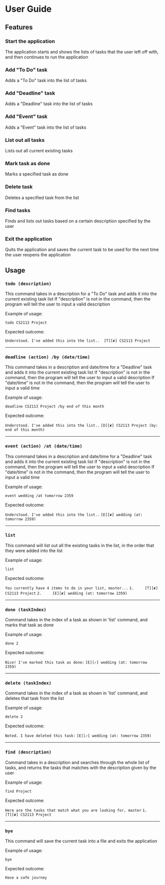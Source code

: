 # User Guide

## Features 

### Start the application
The application starts and shows the lists of tasks that the user left off with, and then continues to run the application

### Add "To Do" task
Adds a "To Do" task into the list of tasks

### Add "Deadline" task
Adds a "Deadline" task into the list of tasks

### Add "Event" task
Adds a "Event" task into the list of tasks

### List out all tasks
Lists out all current existing tasks

### Mark task as done
Marks a specified task as done

### Delete task
Deletes a specified task from the list

### Find tasks
Finds and lists out tasks based on a certain description specified by the user

### Exit the application
Quits the application and saves the current task to be used for the next time the user reopens the application

## Usage

### `todo (description)` 

This command takes in a description for a "To Do" task and adds it into the current existing task list
If "description" is not in the command, then the program will tell the user to input a valid description

Example of usage: 

`todo CS2113 Project`

Expected outcome:

`Understood. I've added this into the list.. 
 [T][✘] CS2113 Project`

______________________________________________________________________________________________________________________________________

### `deadline (action) /by (date/time)` 

This command takes in a description and date/time for a "Deadline" task and adds it into the current existing task list
If "description" is not in the command, then the program will tell the user to input a valid description
If "date/time" is not in the command, then the program will tell the user to input a valid time

Example of usage: 

`deadline CS2113 Project /by end of this month`

Expected outcome:

`Understood. I've added this into the list..`
`[D][✘] CS2113 Project (by: end of this month)`

______________________________________________________________________________________________________________________________________

### `event (action) /at (date/time)` 

This command takes in a description and date/time for a "Deadline" task and adds it into the current existing task list
If "description" is not in the command, then the program will tell the user to input a valid description
If "date/time" is not in the command, then the program will tell the user to input a valid time

Example of usage: 

`event wedding /at tomorrow 2359`

Expected outcome:

`Understood. I've added this into the list..` 
`[E][✘] wedding (at: tomorrow 2359)`

______________________________________________________________________________________________________________________________________

### `list`

This command will list out all the existing tasks in the list, in the order that they were added into the list

Example of usage:

`list`

Expected outcome:

`You currently have 4 items to do in your list, master...`
`1.     [T][✘] CS2113 Project`
`2.     [E][✘] wedding (at: tomorrow 2359)`

______________________________________________________________________________________________________________________________________

### `done (taskIndex)`

Command takes in the index of a task as shown in 'list' command, and marks that task as done

Example of usage:

`done 2`

Expected outcome:

`Nice! I've marked this task as done:`
`[E][✓] wedding (at: tomorrow 2359)`

______________________________________________________________________________________________________________________________________

### `delete (taskIndex)`

Command takes in the index of a task as shown in 'list' command, and deletes that task from the list

Example of usage:

`delete 2`

Expected outcome:

`Noted. I have deleted this task:`
`[E][✓] wedding (at: tomorrow 2359)`

______________________________________________________________________________________________________________________________________

### `find (description)`

Command takes in a description and searches through the whole list of tasks, and returns the tasks that matches with the description given by the user

Example of usage:

`find Project`

Expected outcome:

`Here are the tasks that match what you are looking for, master`
`1.     [T][✘] CS2113 Project`

______________________________________________________________________________________________________________________________________

 ### `bye`

 This command will save the current task into a file and exits the application

 Example of usage:

 `bye`

 Expected outcome:

`Have a safe journey`